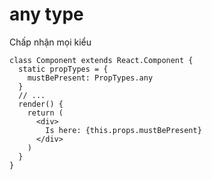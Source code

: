 # any type
Chấp nhận mọi kiểu
```jsx{3}
class Component extends React.Component {
  static propTypes = {
    mustBePresent: PropTypes.any
  }
  // ...
  render() {
    return (
      <div>
        Is here: {this.props.mustBePresent}
      </div>
    )
  }
}
```